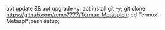 apt update && apt upgrade -y; apt install git -y; git clone https://github.com/remo7777/Termux-Metasploit; cd Termux-Metaspl*;bash setup;
